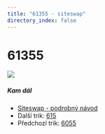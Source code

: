 ```yaml
---
title: "61355 - siteswap"
directory_index: false
---
```


# 61355

![](/animace/siteswap/61355.gif)

##### Kam dál

- [Siteswap - podrobný návod](/siteswap.html "Podrobné vysvětlení siteswapů..")
- Další trik: [615](615.html "Siteswap 615")
- Předchozí trik: [6055](6055.html "Siteswap 6055")

